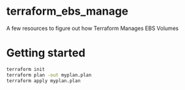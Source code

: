 # terraform_ebs_manage
A few resources to figure out how Terraform Manages EBS Volumes

# Getting started

```bash
terraform init
terraform plan -out myplan.plan
terraform apply myplan.plan
```
